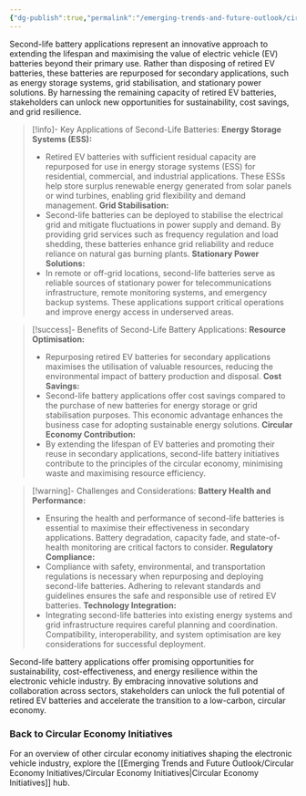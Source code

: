 ```yaml
---
{"dg-publish":true,"permalink":"/emerging-trends-and-future-outlook/circular-economy-initiatives/second-life-battery-applications/"}
---
```


Second-life battery applications represent an innovative approach to extending the lifespan and maximising the value of electric vehicle (EV) batteries beyond their primary use. Rather than disposing of retired EV batteries, these batteries are repurposed for secondary applications, such as energy storage systems, grid stabilisation, and stationary power solutions. By harnessing the remaining capacity of retired EV batteries, stakeholders can unlock new opportunities for sustainability, cost savings, and grid resilience.

> [!info]- Key Applications of Second-Life Batteries:
>**Energy Storage Systems (ESS):**
> - Retired EV batteries with sufficient residual capacity are repurposed for use in energy storage systems (ESS) for residential, commercial, and industrial applications. These ESSs help store surplus renewable energy generated from solar panels or wind turbines, enabling grid flexibility and demand management.
>**Grid Stabilisation:**
> - Second-life batteries can be deployed to stabilise the electrical grid and mitigate fluctuations in power supply and demand. By providing grid services such as frequency regulation and load shedding, these batteries enhance grid reliability and reduce reliance on natural gas burning plants.
>**Stationary Power Solutions:**
> - In remote or off-grid locations, second-life batteries serve as reliable sources of stationary power for telecommunications infrastructure, remote monitoring systems, and emergency backup systems. These applications support critical operations and improve energy access in underserved areas.

>[!success]- Benefits of Second-Life Battery Applications:
>**Resource Optimisation:**
>- Repurposing retired EV batteries for secondary applications maximises the utilisation of valuable resources, reducing the environmental impact of battery production and disposal.
>**Cost Savings:**
>- Second-life battery applications offer cost savings compared to the purchase of new batteries for energy storage or grid stabilisation purposes. This economic advantage enhances the business case for adopting sustainable energy solutions.
>**Circular Economy Contribution:**
>- By extending the lifespan of EV batteries and promoting their reuse in secondary applications, second-life battery initiatives contribute to the principles of the circular economy, minimising waste and maximising resource efficiency.

>[!warning]- Challenges and Considerations:
>**Battery Health and Performance:**
> - Ensuring the health and performance of second-life batteries is essential to maximise their effectiveness in secondary applications. Battery degradation, capacity fade, and state-of-health monitoring are critical factors to consider.
>**Regulatory Compliance:**
> - Compliance with safety, environmental, and transportation regulations is necessary when repurposing and deploying second-life batteries. Adhering to relevant standards and guidelines ensures the safe and responsible use of retired EV batteries.
>**Technology Integration:**
> - Integrating second-life batteries into existing energy systems and grid infrastructure requires careful planning and coordination. Compatibility, interoperability, and system optimisation are key considerations for successful deployment.

Second-life battery applications offer promising opportunities for sustainability, cost-effectiveness, and energy resilience within the electronic vehicle industry. By embracing innovative solutions and collaboration across sectors, stakeholders can unlock the full potential of retired EV batteries and accelerate the transition to a low-carbon, circular economy.

### Back to Circular Economy Initiatives

For an overview of other circular economy initiatives shaping the electronic vehicle industry, explore the [[Emerging Trends and Future Outlook/Circular Economy Initiatives/Circular Economy Initiatives\|Circular Economy Initiatives]] hub.
